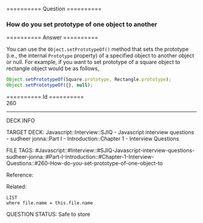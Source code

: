 ========== Question ==========  

### How do you set prototype of one object to another  

========== Answer ==========  

You can use the `Object.setPrototypeOf()` method that sets the prototype (i.e., the internal `Prototype` property) of a specified object to another object or null. For example, if you want to set prototype of a square object to rectangle object would be as follows,

```javascript
Object.setPrototypeOf(Square.prototype, Rectangle.prototype);
Object.setPrototypeOf({}, null);
```

========== Id ==========  
260

---

DECK INFO

TARGET DECK: Javascript::Interview::SJIQ - Javascript interview questions - sudheer jonna::Part I - Introduction::Chapter 1 - Interview Questions

FILE TAGS: #Javascript::#Interview::#SJIQ-Javascript-interview-questions-sudheer-jonna::#Part-I-Introduction::#Chapter-1-Interview-Questions::#260-How-do-you-set-prototype-of-one-object-to

Reference:

Related:

```dataview
LIST
where file.name = this.file.name
```

QUESTION STATUS: Safe to store
